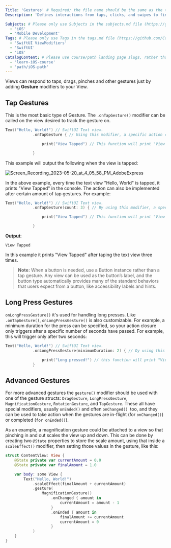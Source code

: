 ```yaml
---
Title: 'Gestures' # Required; the file name should be the same as the title, but lowercase, with dashes instead of spaces, and all punctuation removed
Description: 'Defines interactions from taps, clicks, and swipes to fine-grained gestures.' # Required; ideally under 150 characters and starts with a noun (used in search engine results and content previews)

Subjects: # Please only use Subjects in the subjects.md file (https://github.com/Codecademy/docs/blob/main/documentation/subjects.md). If that list feels insufficient, feel free to create a new Subject and add it to subjects.md in your PR!
  - 'iOS'
  - 'Mobile Development'
Tags: # Please only use Tags in the tags.md file (https://github.com/Codecademy/docs/blob/main/documentation/tags.md). If that list feels insufficient, feel free to create a new Tag and add it to tags.md in your PR!
  - 'SwiftUI ViewModifiers'
  - 'SwiftUI'
  - 'iOS'
CatalogContent: # Please use course/path landing page slugs, rather than linking to individual content items. If listing multiple items, please put the most relevant one first
  - 'learn-iOS-course'
  - 'path/iOS-path'
---
```


Views can respond to taps, drags, pinches and other gestures just by adding **Gesture** modifiers to your View.

## Tap Gestures

This is the most basic type of Gesture.
The `.onTapGesture()` modifier can be called on the view desired to track the gesture on.

```Swift
Text("Hello, World!") // SwiftUI Text view.
            .onTapGesture { // Using this modifier, a specific action can be run when the View is tapped.

                print("View Tapped") // This function will print "View Tapped" in the console.

            }

```

This example will output the following when the view is tapped:

![Screen_Recording_2023-05-20_at_4_05_58_PM_AdobeExpress](https://github.com/EngOmarAhmedIOS/docs/media/Screen_Recording_2023-05-20_at_4_05_58_PM_AdobeExpress.gif)

In the above example, every time the text view "Hello, World" is tapped, it prints "View Tapped" in the console.
The action can also be implemented after certain amount of tap gestures. For example:

```Swift
Text("Hello, World!") // SwiftUI Text view.
            .onTapGesture(count: 3) { // By using this modifier, a specific action can be run when the View is tapped 3 times.

                print("View Tapped") // This function will print "View Tapped" in the console.

            }
```
**Output**:

```Shell
View Tapped
```
In this example it prints "View Tapped" after taping the text view three times.

 
> **Note:** When a button is needed, use a Button instance rather than a tap gesture. Any view can be used as the button’s label, and the button type automatically provides many of the standard behaviors that users expect from a button, like accessibility labels and hints. 

## Long Press Gestures

`onLongPressGesture()` it's used for handling long presses. Like `.onTapGesture()`, `onLongPressGesture()` is also customizable. For example, a minimum duration for the press can be specified, so your action closure only triggers after a specific number of seconds have passed. For example, this will trigger only after two seconds:

```Swift
Text("Hello, World!") // SwiftUI Text view.
            .onLongPressGesture(minimumDuration: 2) { // Dy using this modifier, a specific action can be run after pressing the text view for 2 seconds.

                print("Long pressed!") // this function will print "View Tapped" in the console.
            }
```


## Advanced Gestures

For more advanced gestures the `gesture()` modifier should be used with one of the gesture structs: `DragGesture`, `LongPressGesture`, `MagnificationGesture`, `RotationGesture`, and `TapGesture`. These all have special modifiers, usually `onEnded()` and often `onChanged() `too, and they can be used to take action when the gestures are in-flight (for `onChanged()`) or completed (`for onEnded()`).


As an example, a magnification gesture could be attached to a view so that pinching in and out scales the view up and down. This can be done by creating two `@State` properties to store the scale amount, using that inside a `scaleEffect()` modifier, then setting those values in the gesture, like this:

```Swift
struct ContentView: View {
    @State private var currentAmount = 0.0
    @State private var finalAmount = 1.0

    var body: some View {
        Text("Hello, World!")
            .scaleEffect(finalAmount + currentAmount)
            .gesture(
                MagnificationGesture()
                    .onChanged { amount in
                        currentAmount = amount - 1
                    }
                    .onEnded { amount in
                        finalAmount += currentAmount 
                        currentAmount = 0
                    }
            )
    }
}
```
